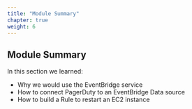 ```yaml
---
title: "Module Summary"
chapter: true
weight: 6
---
```


## Module Summary

In this section we learned: 

- Why we would use the EventBridge service
- How to connect PagerDuty to an EventBridge Data source
- How to build a Rule to restart an EC2 instance

